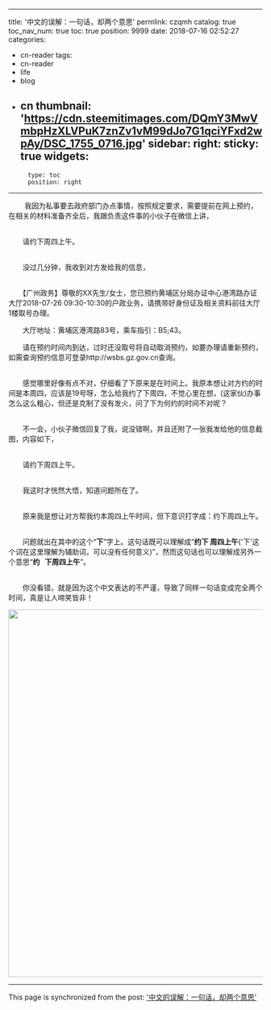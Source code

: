 
---
title: '中文的误解：一句话，却两个意思'
permlink: czqmh
catalog: true
toc_nav_num: true
toc: true
position: 9999
date: 2018-07-16 02:52:27
categories:
- cn-reader
tags:
- cn-reader
- life
- blog
- cn
thumbnail: 'https://cdn.steemitimages.com/DQmY3MwVmbpHzXLVPuK7znZv1vM99dJo7G1qciYFxd2wpAy/DSC_1755_0716.jpg'
sidebar:
    right:
        sticky: true
widgets:
    -
        type: toc
        position: right
---


<html>
<p>&nbsp;　　我因为私事要去政府部门办点事情，按照规定要求，需要提前在网上预约，在相关的材料准备齐全后，我跟负责这件事的小伙子在微信上讲，<br>
&nbsp;</p>
<p>　　请约下周四上午。<br>
&nbsp;</p>
<p>　　没过几分钟，我收到对方发给我的信息，<br>
&nbsp;</p>
<p>　　【广州政务】尊敬的XX先生/女士，您已预约黄埔区分局办证中心港湾路办证大厅2018-07-26 09:30-10:30的户政业务，请携带好身份证及相关资料前往大厅1楼取号办理。</p>
<p>　　大厅地址：黄埔区港湾路83号，乘车指引：B5;43。</p>
<p>　　请在预约时间内到达，过时还没取号将自动取消预约，如要办理请重新预约，如需查询预约信息可登录http://wsbs.gz.gov.cn查询。<br>
&nbsp;</p>
<p>　　感觉哪里好像有点不对，仔细看了下原来是在时间上。我原本想让对方约的时间是本周四，应该是19号呀，怎么给我约了下周四，不觉心里在想，(这家伙)办事怎么这么粗心，但还是克制了没有发火，问了下为何约的时间不对呢？<br>
&nbsp;</p>
<p>　　不一会，小伙子微信回复了我，说没错啊，并且还附了一张我发给他的信息截图，内容如下，<br>
&nbsp;</p>
<p>　　请约下周四上午。<br>
&nbsp;</p>
<p>　　我这时才恍然大悟，知道问题所在了。<br>
&nbsp;</p>
<p>　　原来我是想让对方帮我约本周四上午时间，但下意识打字成：约下周四上午。<br>
&nbsp;</p>
<p>　　问题就出在其中的这个“<strong>下</strong>”字上。这句话既可以理解成“<strong>约下 周四上午</strong>('下'这个词在这里理解为辅助词，可以没有任何意义)”，然而这句话也可以理解成另外一个意思“<strong>约 &nbsp;&nbsp;下周四上午</strong>”。<br>
&nbsp;</p>
<p>　　你没看错，就是因为这个中文表达的不严谨，导致了同样一句话变成完全两个时间，真是让人啼笑皆非！&nbsp;</p>
<p><img src="https://cdn.steemitimages.com/DQmY3MwVmbpHzXLVPuK7znZv1vM99dJo7G1qciYFxd2wpAy/DSC_1755_0716.jpg" width="1074" height="730"/></p>
</html>

- - -

This page is synchronized from the post: ['中文的误解：一句话，却两个意思'](https://steemit.com/@rivalhw/czqmh)
